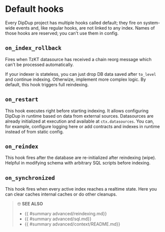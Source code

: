 # Default hooks

Every DipDup project has multiple hooks called default; they fire on system-wide events and, like regular hooks, are not linked to any index. Names of those hooks are reserved; you can't use them in config.

## `on_index_rollback`

Fires when TzKT datasource has received a chain reorg message which can't be processed automatically.

If your indexer is stateless, you can just drop DB data saved after `to_level` and continue indexing. Otherwize, implement more complex logic. By default, this hook triggers full reindexing.

## `on_restart`

This hook executes right before starting indexing. It allows configuring DipDup in runtime based on data from external sources. Datasources are already initialized at execution and available at `ctx.datasources`. You can, for example, configure logging here or add contracts and indexes in runtime instead of from static config.

## `on_reindex`

This hook fires after the database are re-initialized after reindexing (wipe). Helpful in modifying schema with arbitrary SQL scripts before indexing.

## `on_synchronized`

This hook fires when every active index reaches a realtime state. Here you can clear caches internal caches or do other cleanups.

> 🤓 **SEE ALSO**
>
> * {{ #summary advanced/reindexing.md}}
> * {{ #summary advanced/sql.md}}
> * {{ #summary advanced/context/README.md}}
